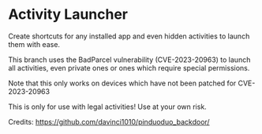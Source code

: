 Activity Launcher
=================

Create shortcuts for any installed app and even hidden activities to launch them with ease.

This branch uses the BadParcel vulnerability (CVE-2023-20963) to launch all activities, even private ones or ones which require special permissions.

Note that this only works on devices which have not been patched for CVE-2023-20963

This is only for use with legal activities! Use at your own risk.

Credits: https://github.com/davinci1010/pinduoduo_backdoor/
